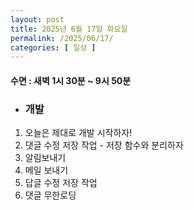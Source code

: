 ```yaml
---
layout: post
title: 2025년 6월 17일 화요일
permalink: /2025/06/17/
categories: [ 일상 ]
---
```

#### 수면 : 새벽 1시 30분 ~ 9시 50분
* ### 개발
1. 오늘은 제대로 개발 시작하자!
1. 댓글 수정 저장 작업 - 저장 함수와 분리하자
2. 알림보내기
3. 메일 보내기
4. 답글 수정 저장 작업
5. 댓글 무한로딩 
